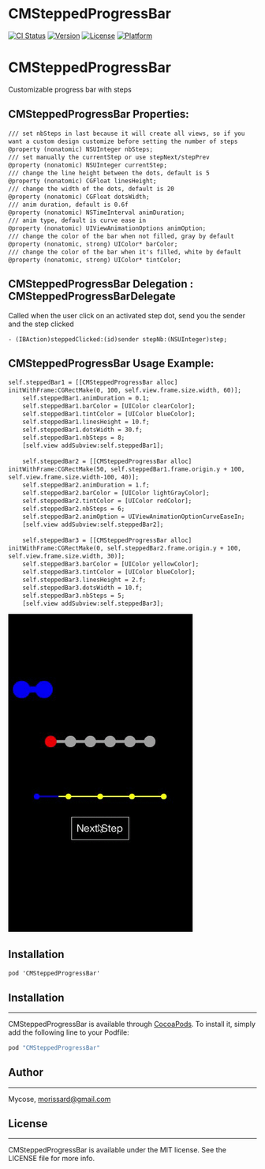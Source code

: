 # CMSteppedProgressBar

[![CI Status](http://img.shields.io/travis/Mycose/CMSteppedProgressBar.svg?style=flat)](https://travis-ci.org/Mycose/CMSteppedProgressBar)
[![Version](https://img.shields.io/cocoapods/v/CMSteppedProgressBar.svg?style=flat)](http://cocoapods.org/pods/CMSteppedProgressBar)
[![License](https://img.shields.io/cocoapods/l/CMSteppedProgressBar.svg?style=flat)](http://cocoapods.org/pods/CMSteppedProgressBar)
[![Platform](https://img.shields.io/cocoapods/p/CMSteppedProgressBar.svg?style=flat)](http://cocoapods.org/pods/CMSteppedProgressBar)

# CMSteppedProgressBar
Customizable progress bar with steps

CMSteppedProgressBar Properties:
---------------------------------------------------
```objc
/// set nbSteps in last because it will create all views, so if you want a custom design customize before setting the number of steps
@property (nonatomic) NSUInteger nbSteps;
/// set manually the currentStep or use stepNext/stepPrev
@property (nonatomic) NSUInteger currentStep;
/// change the line height between the dots, default is 5
@property (nonatomic) CGFloat linesHeight;
/// change the width of the dots, default is 20
@property (nonatomic) CGFloat dotsWidth;
/// anim duration, default is 0.6f
@property (nonatomic) NSTimeInterval animDuration;
/// anim type, default is curve ease in
@property (nonatomic) UIViewAnimationOptions animOption;
/// change the color of the bar when not filled, gray by default
@property (nonatomic, strong) UIColor* barColor;
/// change the color of the bar when it's filled, white by default
@property (nonatomic, strong) UIColor* tintColor;
```

CMSteppedProgressBar Delegation : CMSteppedProgressBarDelegate
---------------------------------------------------
Called when the user click on an activated step dot, send you the sender and the step clicked
```objc
- (IBAction)steppedClicked:(id)sender stepNb:(NSUInteger)step;
```

CMSteppedProgressBar Usage Example:
---------------------------------------------------
```objc
self.steppedBar1 = [[CMSteppedProgressBar alloc] initWithFrame:CGRectMake(0, 100, self.view.frame.size.width, 60)];
    self.steppedBar1.animDuration = 0.1;
    self.steppedBar1.barColor = [UIColor clearColor];
    self.steppedBar1.tintColor = [UIColor blueColor];
    self.steppedBar1.linesHeight = 10.f;
    self.steppedBar1.dotsWidth = 30.f;
    self.steppedBar1.nbSteps = 8;
    [self.view addSubview:self.steppedBar1];
    
    self.steppedBar2 = [[CMSteppedProgressBar alloc] initWithFrame:CGRectMake(50, self.steppedBar1.frame.origin.y + 100, self.view.frame.size.width-100, 40)];
    self.steppedBar2.animDuration = 1.f;
    self.steppedBar2.barColor = [UIColor lightGrayColor];
    self.steppedBar2.tintColor = [UIColor redColor];
    self.steppedBar2.nbSteps = 6;
    self.steppedBar2.animOption = UIViewAnimationOptionCurveEaseIn;
    [self.view addSubview:self.steppedBar2];
    
    self.steppedBar3 = [[CMSteppedProgressBar alloc] initWithFrame:CGRectMake(0, self.steppedBar2.frame.origin.y + 100, self.view.frame.size.width, 30)];
    self.steppedBar3.barColor = [UIColor yellowColor];
    self.steppedBar3.tintColor = [UIColor blueColor];
    self.steppedBar3.linesHeight = 2.f;
    self.steppedBar3.dotsWidth = 10.f;
    self.steppedBar3.nbSteps = 5;
    [self.view addSubview:self.steppedBar3];
```
![Gif](./Screenshots/steppedBarDemo.gif)

Installation
---------------------------------------------------
```objc
pod 'CMSteppedProgressBar'
```

## Installation
---------------------------------------------------
CMSteppedProgressBar is available through [CocoaPods](http://cocoapods.org). To install
it, simply add the following line to your Podfile:

```ruby
pod "CMSteppedProgressBar"
```

## Author
---------------------------------------------------
Mycose, morissard@gmail.com

## License
---------------------------------------------------
CMSteppedProgressBar is available under the MIT license. See the LICENSE file for more info.
